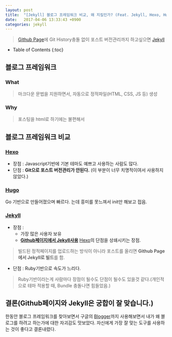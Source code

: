 ```yaml
---
layout: post
title:  "[Jekyll] 블로그 프레임워크 비교, 왜 지킬인가? (Feat. Jekyll, Hexo, Hugo)"
date:   2017-04-06 13:33:43 +0900
categories: jekyll
---
```


>[Github Page](https://pages.github.com)에 Git History충돌 없이 포스트 버전관리까지 하고싶으면 [Jekyll](https://jekyllrb-ko.github.io)

* Table of Contents
{:toc}

## 블로그 프레임워크

### What

>마크다운 문법을 지원하면서, 자동으로 정적파일(HTML, CSS, JS 등) 생성

### Why

>포스팅을 html로 하기에는 불편해서


## 블로그 프레임워크 비교

### [Hexo](http://hexo.io)

* 장점 : Javascript기반에 기본 테마도 예쁘고 사용하는 사람도 많다.
* 단점 : **Git으로 포스트 버전관리가 안된다.** (이 부분이 너무 치명적이여서 사용하지 않았다.)

### [Hugo](https://gohugo.io)

Go 기반으로 만들어졌으며 빠르다. 는데 흥미를 못느껴서 init만 해보고 접음.

### [Jekyll](https://jekyllrb-ko.github.io)

* 장점 :
    * 가장 많은 사용자 보유
    * **[Github페이지에서 Jekyll사용](https://help.github.com/articles/using-jekyll-as-a-static-site-generator-with-github-pages/)** [Hexo](#1-hexo)의 단점을 상쇄시키는 장점.
>빌드된 정적페이지를 업로드하는 방식이 아니라 포스트를 올리면 **Github Page에서 Jekyll로 빌드**를 함.
* 단점 : Ruby기반으로 속도가 느리다.
>Ruby기반이라는게 사람마다 장점이 될수도 단점이 될수도 있을것 같다.(개인적으로 테마 적용할 때, Bundle 충돌나면 힘들었음.)

## 결론(Github페이지와 Jekyll은 궁합이 잘 맞습니다.)

한동안 블로그 프레임워크를 찾아보면서 구글의 [Blogger](https://www.blogger.com/)까지  사용해보면서 내가 왜 블로그를 하려고 하는가에 대한 자괴감도 맛보았다. 자신에게 가장 잘 맞는 도구를 사용하는 것이 좋다고 결론내렸다.
